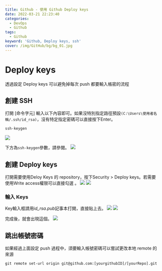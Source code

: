 ```yaml
---
title: Github - 使用 Github Deploy keys 
date: 2022-03-21 22:23:40
categories: 
  - DevOps
  - Github
tags: 
  - Github
keyword: 'Github, Deploy keys, ssh'
cover: /img/GitHub/bg/bg_01.jpg
---
```

# Deploy keys
透過設定 Deploy keys 可以避免掉每次 push 都要輸入帳密的流程

## 創建 SSH
打開 [命令字元] 輸入以下內容即可。如果沒特別指定路徑預設```(C:\Users\使用者名稱/.ssh/id_rsa)```，沒有特定指定密碼可以直接按下Enter。
```cmd
ssh-keygen
```
![](/img/GitHub/basic/deploy_01.png)

下方為```ssh-keygen```參數，請參閱。
![](/img/GitHub/basic/deploy_02.png)

## 創建 Deploy keys
打開需要使用Deloy Keys 的 repository，按下Security > Deploy keys。若需要使用Write access權限可以直接勾選 。
![](/img/GitHub/basic/deploy_03.png)
![](/img/GitHub/basic/deploy_04.png)

### 輸入 Keys
Key輸入框請用*id_rsa.pub*記事本打開，直接貼上去。
![](/img/GitHub/basic/deploy_05.png)
![](/img/GitHub/basic/deploy_06.png)

完成後，就會出現這個。
![](/img/GitHub/basic/deploy_07.png)


## 跳出帳號密碼
如果經過上面設定 push 過程中，須要輸入帳號密碼可以嘗試更改本地 remote 的來源
```
git remote set-url origin git@github.com:[yourgithubID]/[yourRepo].git
```